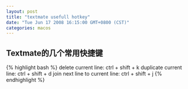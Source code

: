 ```yaml
---
layout: post
title: "textmate usefull hotkey"
date: "Tue Jun 17 2008 16:15:00 GMT+0800 (CST)"
categories: macos
---
```


Textmate的几个常用快捷键
-----

{% highlight bash %}
delete current line: ctrl + shift + k
duplicate current line: ctrl + shift + d
join next line to current line: ctrl + shift + j
{% endhighlight %}
